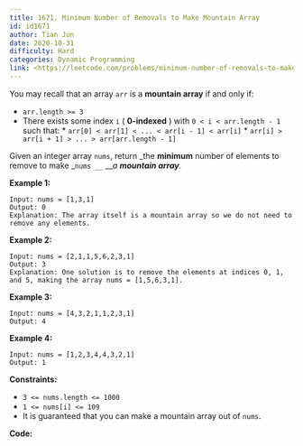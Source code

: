 ```yaml
---
title: 1671. Minimum Number of Removals to Make Mountain Array
id: id1671
author: Tian Jun
date: 2020-10-31
difficulty: Hard
categories: Dynamic Programming
link: <https://leetcode.com/problems/minimum-number-of-removals-to-make-mountain-array/description/>
---
```


You may recall that an array `arr` is a **mountain array** if and only if:

  * `arr.length >= 3`
  * There exists some index `i` ( **0-indexed** ) with `0 < i < arr.length - 1` such that:     * `arr[0] < arr[1] < ... < arr[i - 1] < arr[i]`    * `arr[i] > arr[i + 1] > ... > arr[arr.length - 1]`

Given an integer array `nums`​​​, return _the **minimum** number of elements
to remove to make _`nums _​​​_` ___a **mountain array**._



**Example 1:**
            
	Input: nums = [1,3,1]    
	Output: 0    
	Explanation: The array itself is a mountain array so we do not need to remove any elements.    

**Example 2:**
            
	Input: nums = [2,1,1,5,6,2,3,1]    
	Output: 3    
	Explanation: One solution is to remove the elements at indices 0, 1, and 5, making the array nums = [1,5,6,3,1].    

**Example 3:**
            
	Input: nums = [4,3,2,1,1,2,3,1]    
	Output: 4    

**Example 4:**
            
	Input: nums = [1,2,3,4,4,3,2,1]    
	Output: 1    



**Constraints:**

  * `3 <= nums.length <= 1000`
  * `1 <= nums[i] <= 109`
  * It is guaranteed that you can make a mountain array out of `nums`.


**Code:**
